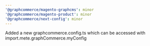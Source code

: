 ```yaml
---
'@graphcommerce/magento-graphcms': minor
'@graphcommerce/magento-product': minor
'@graphcommerce/next-config': minor
---
```


Added a new graphcommerce.config.ts which can be accessed with import.mete.graphCommerce.myConfig
